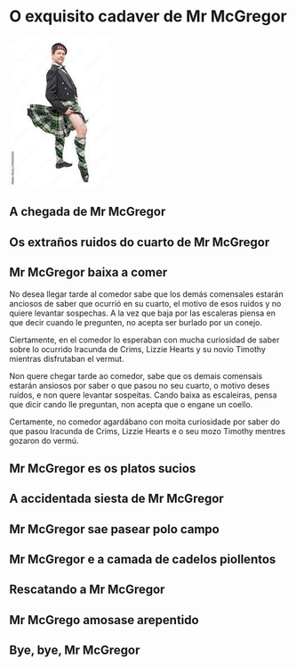 
# O exquisito cadaver de Mr McGregor
![Mr McGregor](./resources/mcgregor.jpeg)

## A chegada de Mr McGregor
<!-- milabgrundy -->
## Os extraños ruidos do cuarto de Mr McGregor
<!-- CaamanhoPampin -->
## Mr McGregor baixa a comer
No desea llegar tarde al comedor sabe que los demás comensales estarán anciosos de saber que ocurrió en su cuarto, el motivo de esos ruidos y no quiere levantar sospechas. 
A la vez que baja por las escaleras piensa en que decir cuando le pregunten, no acepta ser burlado por un conejo.

Ciertamente, en el comedor lo esperaban con mucha curiosidad de saber sobre lo ocurrido Iracunda de Crims, Lizzie Hearts y su novio Timothy mientras disfrutaban el vermut.

Non quere chegar tarde ao comedor, sabe que os demais comensais estarán ansiosos por saber o que pasou no seu cuarto, o motivo deses ruídos, e non quere levantar sospeitas.
Cando baixa as escaleiras, pensa que dicir cando lle preguntan, non acepta que o engane un coello.

Certamente, no comedor agardábano con moita curiosidade por saber do que pasou Iracunda de Crims, Lizzie Hearts e o seu mozo Timothy mentres gozaron do vermú.

## Mr McGregor es os platos sucios
<!-- lugesbe -->
## A accidentada siesta de Mr McGregor
<!-- ffanecaa -->
## Mr McGregor sae pasear polo campo
<!-- man80vil -->
## Mr McGregor e a camada de cadelos piollentos
<!-- EduMoure -->
## Rescatando a Mr McGregor
<!-- olaia-recalde -->
## Mr McGrego amosase arepentido
<!-- 0IvanTC -->
## Bye, bye, Mr McGregor
<!-- Carmen100f -->